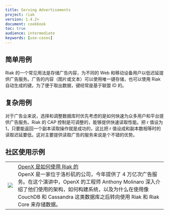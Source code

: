 ```yaml
---
title: Serving Advertisements
project: riak
version: 1.4.2+
document: cookbook
toc: true
audience: intermediate
keywords: [use-cases]
---
```


## 简单用例

Riak 的一个常见用法是存储广告内容，为不同的 Web 和移动设备用户以低迟延提供广告服务。广告的内容（图片或文本）可以使用唯一键存储，也可以使用 Riak 自动生成的键。为了便于取出数据，键经常是基于联盟 ID 的。

## 复杂用例

对于广告业来说，选择和调整数据库时优先考虑的是如何快速为众多用户和平台提供广告服务。Riak 的 CAP 控制是可调整的，能够提供快速读取性能。把 r 值设为 1，只要能返回一个副本读取操作就是成功的，这比把 r 值设成和副本数相等时的读取迟延要低。这对主要提供读取广告的服务来说是个不错的优势。

## 社区使用示例

<table class="links">
  <tr>
    <td><a href="http://player.vimeo.com/video/49775483" target="_blank" title="Riak at OpenX"><img src="http://b.vimeocdn.com/ts/343/417/343417336_960.jpg"/></a>
    </td>
    <td><a href="http://player.vimeo.com/video/49775483" target="_blank" title="Riak at OpenX">OpenX 是如何使用 Riak 的</a>
    <br>
    OpenX 是一家位于洛杉矶的公司，今年提供了 4 万亿次广告服务。在这个演讲中，OpenX 的工程师 Anthony Molinaro 深入介绍了他们使用的架构，如何构建系统，以及为什么在使用像 CouchDB 和 Cassandra 这类数据库之后转向使用 Riak 和 Riak Core 来存储数据。
    </td>
  </tr>
</table>
